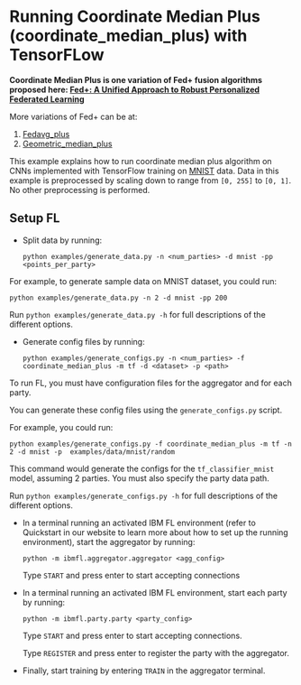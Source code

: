 # Running Coordinate Median Plus (coordinate_median_plus) with TensorFLow

**Coordinate Median Plus is one variation of Fed+ fusion algorithms proposed here: [Fed+: A Unified Approach to Robust Personalized Federated Learning](https://arxiv.org/pdf/2009.06303.pdf)**


More variations of Fed+ can be at:

1. [Fedavg_plus](../fedavgplus)
2. [Geometric_median_plus](../geometric_median_plus)

This example explains how to run coordinate median plus algorithm on CNNs implemented with TensorFlow training on
[MNIST](http://yann.lecun.com/exdb/mnist/) data. Data in this example is preprocessed by scaling down to range from `[0, 255]` to `[0, 1]`.
No other preprocessing is performed.

## Setup FL

- Split data by running:

    ```
    python examples/generate_data.py -n <num_parties> -d mnist -pp <points_per_party>
    ```
For example, to generate sample data on MNIST dataset, you could run:
```
python examples/generate_data.py -n 2 -d mnist -pp 200
```

Run `python examples/generate_data.py -h` for full descriptions
of the different options. 

- Generate config files by running:
    ```
    python examples/generate_configs.py -n <num_parties> -f coordinate_median_plus -m tf -d <dataset> -p <path>
    ```

To run FL, you must have configuration files for the aggregator and for each party.

You can generate these config files using the `generate_configs.py` script.
 
For example, you could run:

```
python examples/generate_configs.py -f coordinate_median_plus -m tf -n 2 -d mnist -p  examples/data/mnist/random
```

This command would generate the configs for the `tf_classifier_mnist` model, assuming 2 parties.
You must also specify the party data path. 

Run `python examples/generate_configs.py -h` for full descriptions of the different options.

- In a terminal running an activated IBM FL environment 
(refer to Quickstart in our website to learn more about how to set up the running environment), start the aggregator by running:
    ```
    python -m ibmfl.aggregator.aggregator <agg_config>
    ```
    Type `START` and press enter to start accepting connections
- In a terminal running an activated IBM FL environment, start each party by running:
    ```
    python -m ibmfl.party.party <party_config>
    ```
    Type `START` and press enter to start accepting connections.
    
    Type  `REGISTER` and press enter to register the party with the aggregator. 
- Finally, start training by entering `TRAIN` in the aggregator terminal.